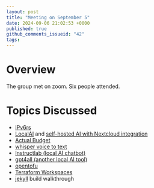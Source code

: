 ```yaml
---
layout: post
title: "Meeting on September 5"
date: 2024-09-06 21:02:53 +0000
published: true
github_comments_issueid: "42"
tags:
---
```


# Overview
The group met on zoom. Six people attended.

# Topics Discussed

* [IPv6rs](https://ipv6.rs/)
* [LocalAI](https://github.com/mudler/LocalAI) and [self-hosted AI with Nextcloud integration](https://apps.nextcloud.com/apps/integration_openai)
* [Actual Budget](https://actualbudget.com/)
* [whisper voice to text](https://openai.com/index/whisper/)
* [Instructlab (local AI chatbot)](https://github.com/instructlab)
* [gpt4all (another local AI tool)](https://www.nomic.ai/gpt4all)
* [opentofu](https://opentofu.org/)
* [Terraform Workspaces](https://developer.hashicorp.com/terraform/language/state/workspaces)
* [jekyll](https://jekyllrb.com/) build walkthrough


